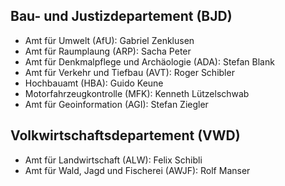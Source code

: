 ## Bau- und Justizdepartement (BJD)

- Amt für Umwelt (AfU): Gabriel Zenklusen
- Amt für Raumplaung (ARP): Sacha Peter
- Amt für Denkmalpflege und Archäologie (ADA): Stefan Blank
- Amt für Verkehr und Tiefbau (AVT): Roger Schibler
- Hochbauamt (HBA): Guido Keune
- Motorfahrzeugkontrolle (MFK): Kenneth Lützelschwab
- Amt für Geoinformation (AGI): Stefan Ziegler

## Volkwirtschaftsdepartement (VWD)

- Amt für Landwirtschaft (ALW): Felix Schibli
- Amt für Wald, Jagd und Fischerei (AWJF): Rolf Manser